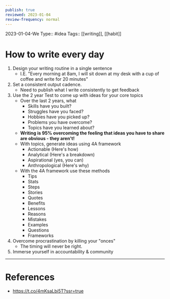 ```yaml
---
publish: true
reviewed: 2023-01-04
review-frequency: normal
---
```

2023-01-04-We
Type:: #idea
Tags:: [[writing]], [[habit]]

# How to write every day
1. Design your writing routine in a single sentence
    - I.E. "Every morning at 8am, I will sit down at my desk with a cup of coffee and write for 20 minutes"
2. Set a consistent output cadence.
    - Need to publish what I write consistently to get feedback
3. Use the 2 year Test to come up with ideas for your core topics
    - Over the last 2 years, what
        - Skills have you built?
        - Struggles have you faced?
        - Hobbies have you picked up?
        - Problems you have overcome?
        - Topics have you learned about?
    - **Writing is 95% overcoming the feeling that ideas you have to share are obvious - they aren't!**
    - With topics, generate ideas using 4A framework
        - Actionable (Here's how)
        - Analytical (Here's a breakdown)
        - Aspirational (yes, you can)
        - Anthropological (Here's why)
    - With the 4A framework use these methods
        - Tips 
        - Stats 
        - Steps 
        - Stories 
        - Quotes 
        - Benefits 
        - Lessons 
        - Reasons 
        - Mistakes 
        - Examples 
        - Questions 
        - Frameworks
4. Overcome procrastination by killing your "onces"
    - The timing will never be right.
5. Immerse yourself in accountability & community

---
# References
- https://t.co/4mKsaLbi5T?ssr=true